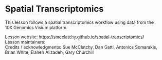 # Spatial Transcriptomics
This lesson follows a spatial transcriptomics workflow using data from the 10X Genomics 
Visium platform.

Lesson website: https://smcclatchy.github.io/spatial-transcriptomics/ <br />
Lesson maintainers: <br />
Credits / acknowledgments: Sue McClatchy, Dan Gatti, Antonios Somarakis, Brian White, Elaheh Alizadeh, Gary Churchill 

[citation]: https://smcclatchy.github.io/spatial-transcriptomics/CITATION.cff
[workbench]: https://carpentries.github.io/sandpaper-docs/
